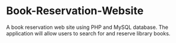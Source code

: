 # Book-Reservation-Website
A book reservation web site using PHP and MySQL database. The application will allow users to search for and reserve library books. 
